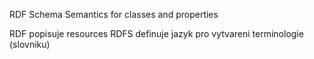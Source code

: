 RDF Schema
Semantics for classes and properties

RDF popisuje resources
RDFS definuje jazyk pro vytvareni terminologie (slovniku)